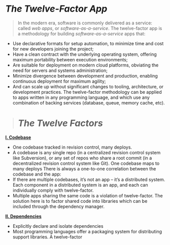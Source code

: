 # ***The Twelve-Factor App***

>In the modern era, software is commonly delivered as a service: called *web apps*, or *software-as-a-service*.
The twelve-factor app is a methodology for building *software-as-a-service* apps that:
- Use declarative formats for setup automation, to minimize time and cost for new developers joining the
 project;
- Have a clean contract with the underlying operating system, offering maximum portability between execution
 environments;
- Are suitable for deployment on modern cloud platforms, obviating the need for servers and systems
administration;
- Minimize divergence between development and production, enabling continuous deployment for maximum agility;
- And can scale up without significant changes to tooling, architecture, or development practices.
The twelve-factor methodology can be applied to apps written in any programming language, and which use any
combination of backing services (database, queue, memory cache, etc).

> # ***The Twelve Factors***

**[I. Codebase](https://12factor.net/codebase)**
 - One codebase tracked in revision control, many deploys.
 - A codebase is any single repo (in a centralized revision control system like Subversion), or any set of
 repos who share a root commit (in a decentralized revision control system like Git). One codebase maps to
 many deploys
 There is always a one-to-one correlation between the codebase and the app:
 - If there are multiple codebases, it’s not an app – it’s a distributed system. Each component in a
 distributed system is an app, and each can individually comply with twelve-factor.
 - Multiple apps sharing the same code is a violation of twelve-factor. The solution here is to factor shared
 code into libraries which can be included through the dependency manager.

**[II. Dependencies](https://12factor.net/dependencies)**
 - Explicitly declare and isolate dependencies
 - Most programming languages offer a packaging system for distributing support libraries. A twelve-factor